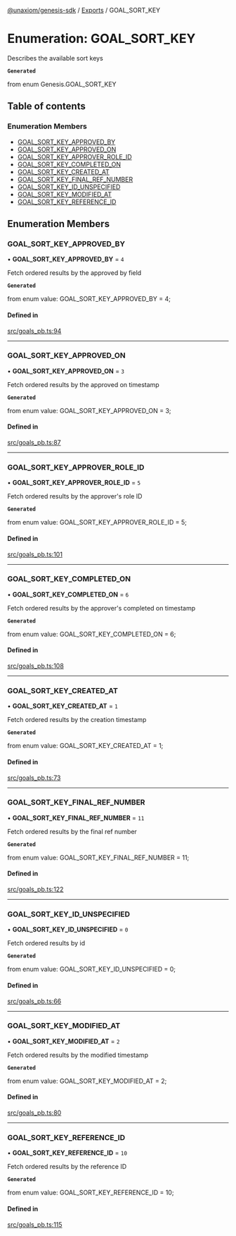 [@unaxiom/genesis-sdk](../README.md) / [Exports](../modules.md) / GOAL\_SORT\_KEY

# Enumeration: GOAL\_SORT\_KEY

Describes the available sort keys

**`Generated`**

from enum Genesis.GOAL_SORT_KEY

## Table of contents

### Enumeration Members

- [GOAL\_SORT\_KEY\_APPROVED\_BY](GOAL_SORT_KEY.md#goal_sort_key_approved_by)
- [GOAL\_SORT\_KEY\_APPROVED\_ON](GOAL_SORT_KEY.md#goal_sort_key_approved_on)
- [GOAL\_SORT\_KEY\_APPROVER\_ROLE\_ID](GOAL_SORT_KEY.md#goal_sort_key_approver_role_id)
- [GOAL\_SORT\_KEY\_COMPLETED\_ON](GOAL_SORT_KEY.md#goal_sort_key_completed_on)
- [GOAL\_SORT\_KEY\_CREATED\_AT](GOAL_SORT_KEY.md#goal_sort_key_created_at)
- [GOAL\_SORT\_KEY\_FINAL\_REF\_NUMBER](GOAL_SORT_KEY.md#goal_sort_key_final_ref_number)
- [GOAL\_SORT\_KEY\_ID\_UNSPECIFIED](GOAL_SORT_KEY.md#goal_sort_key_id_unspecified)
- [GOAL\_SORT\_KEY\_MODIFIED\_AT](GOAL_SORT_KEY.md#goal_sort_key_modified_at)
- [GOAL\_SORT\_KEY\_REFERENCE\_ID](GOAL_SORT_KEY.md#goal_sort_key_reference_id)

## Enumeration Members

### GOAL\_SORT\_KEY\_APPROVED\_BY

• **GOAL\_SORT\_KEY\_APPROVED\_BY** = ``4``

Fetch ordered results by the approved by field

**`Generated`**

from enum value: GOAL_SORT_KEY_APPROVED_BY = 4;

#### Defined in

[src/goals_pb.ts:94](https://github.com/Unaxiom/genesis-ts-sdk/blob/a265138/src/goals_pb.ts#L94)

___

### GOAL\_SORT\_KEY\_APPROVED\_ON

• **GOAL\_SORT\_KEY\_APPROVED\_ON** = ``3``

Fetch ordered results by the approved on timestamp

**`Generated`**

from enum value: GOAL_SORT_KEY_APPROVED_ON = 3;

#### Defined in

[src/goals_pb.ts:87](https://github.com/Unaxiom/genesis-ts-sdk/blob/a265138/src/goals_pb.ts#L87)

___

### GOAL\_SORT\_KEY\_APPROVER\_ROLE\_ID

• **GOAL\_SORT\_KEY\_APPROVER\_ROLE\_ID** = ``5``

Fetch ordered results by the approver's role ID

**`Generated`**

from enum value: GOAL_SORT_KEY_APPROVER_ROLE_ID = 5;

#### Defined in

[src/goals_pb.ts:101](https://github.com/Unaxiom/genesis-ts-sdk/blob/a265138/src/goals_pb.ts#L101)

___

### GOAL\_SORT\_KEY\_COMPLETED\_ON

• **GOAL\_SORT\_KEY\_COMPLETED\_ON** = ``6``

Fetch ordered results by the approver's completed on timestamp

**`Generated`**

from enum value: GOAL_SORT_KEY_COMPLETED_ON = 6;

#### Defined in

[src/goals_pb.ts:108](https://github.com/Unaxiom/genesis-ts-sdk/blob/a265138/src/goals_pb.ts#L108)

___

### GOAL\_SORT\_KEY\_CREATED\_AT

• **GOAL\_SORT\_KEY\_CREATED\_AT** = ``1``

Fetch ordered results by the creation timestamp

**`Generated`**

from enum value: GOAL_SORT_KEY_CREATED_AT = 1;

#### Defined in

[src/goals_pb.ts:73](https://github.com/Unaxiom/genesis-ts-sdk/blob/a265138/src/goals_pb.ts#L73)

___

### GOAL\_SORT\_KEY\_FINAL\_REF\_NUMBER

• **GOAL\_SORT\_KEY\_FINAL\_REF\_NUMBER** = ``11``

Fetch ordered results by the final ref number

**`Generated`**

from enum value: GOAL_SORT_KEY_FINAL_REF_NUMBER = 11;

#### Defined in

[src/goals_pb.ts:122](https://github.com/Unaxiom/genesis-ts-sdk/blob/a265138/src/goals_pb.ts#L122)

___

### GOAL\_SORT\_KEY\_ID\_UNSPECIFIED

• **GOAL\_SORT\_KEY\_ID\_UNSPECIFIED** = ``0``

Fetch ordered results by id

**`Generated`**

from enum value: GOAL_SORT_KEY_ID_UNSPECIFIED = 0;

#### Defined in

[src/goals_pb.ts:66](https://github.com/Unaxiom/genesis-ts-sdk/blob/a265138/src/goals_pb.ts#L66)

___

### GOAL\_SORT\_KEY\_MODIFIED\_AT

• **GOAL\_SORT\_KEY\_MODIFIED\_AT** = ``2``

Fetch ordered results by the modified timestamp

**`Generated`**

from enum value: GOAL_SORT_KEY_MODIFIED_AT = 2;

#### Defined in

[src/goals_pb.ts:80](https://github.com/Unaxiom/genesis-ts-sdk/blob/a265138/src/goals_pb.ts#L80)

___

### GOAL\_SORT\_KEY\_REFERENCE\_ID

• **GOAL\_SORT\_KEY\_REFERENCE\_ID** = ``10``

Fetch ordered results by the reference ID

**`Generated`**

from enum value: GOAL_SORT_KEY_REFERENCE_ID = 10;

#### Defined in

[src/goals_pb.ts:115](https://github.com/Unaxiom/genesis-ts-sdk/blob/a265138/src/goals_pb.ts#L115)

